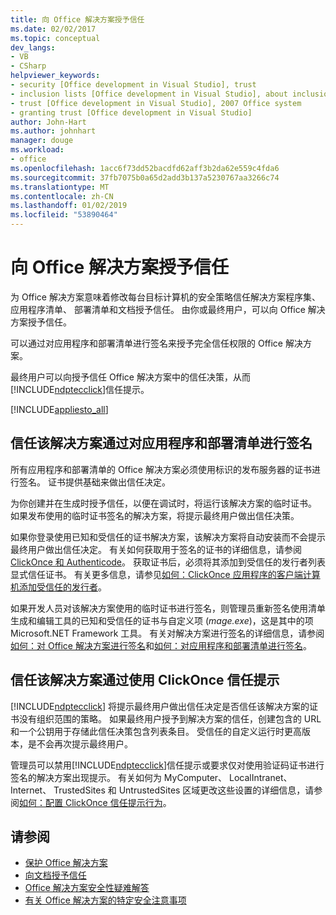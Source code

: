 ```yaml
---
title: 向 Office 解决方案授予信任
ms.date: 02/02/2017
ms.topic: conceptual
dev_langs:
- VB
- CSharp
helpviewer_keywords:
- security [Office development in Visual Studio], trust
- inclusion lists [Office development in Visual Studio], about inclusion lists
- trust [Office development in Visual Studio], 2007 Office system
- granting trust [Office development in Visual Studio]
author: John-Hart
ms.author: johnhart
manager: douge
ms.workload:
- office
ms.openlocfilehash: 1acc6f73dd52bacdfd62aff3b2da62e559c4fda6
ms.sourcegitcommit: 37fb7075b0a65d2add3b137a5230767aa3266c74
ms.translationtype: MT
ms.contentlocale: zh-CN
ms.lasthandoff: 01/02/2019
ms.locfileid: "53890464"
---
```

# <a name="grant-trust-to-office-solutions"></a>向 Office 解决方案授予信任
  为 Office 解决方案意味着修改每台目标计算机的安全策略信任解决方案程序集、 应用程序清单、 部署清单和文档授予信任。 由你或最终用户，可以向 Office 解决方案授予信任。

 可以通过对应用程序和部署清单进行签名来授予完全信任权限的 Office 解决方案。

 最终用户可以向授予信任 Office 解决方案中的信任决策，从而[!INCLUDE[ndptecclick](../vsto/includes/ndptecclick-md.md)]信任提示。

 [!INCLUDE[appliesto_all](../vsto/includes/appliesto-all-md.md)]

##  <a name="Signing"></a> 信任该解决方案通过对应用程序和部署清单进行签名
 所有应用程序和部署清单的 Office 解决方案必须使用标识的发布服务器的证书进行签名。 证书提供基础来做出信任决定。

 为你创建并在生成时授予信任，以便在调试时，将运行该解决方案的临时证书。 如果发布使用的临时证书签名的解决方案，将提示最终用户做出信任决策。

 如果你登录使用已知和受信任的证书解决方案，该解决方案将自动安装而不会提示最终用户做出信任决定。 有关如何获取用于签名的证书的详细信息，请参阅[ClickOnce 和 Authenticode](../deployment/clickonce-and-authenticode.md)。 获取证书后，必须将其添加到受信任的发行者列表显式信任证书。 有关更多信息，请参见[如何：ClickOnce 应用程序的客户端计算机添加受信任的发行者](../deployment/how-to-add-a-trusted-publisher-to-a-client-computer-for-clickonce-applications.md)。

 如果开发人员对该解决方案使用的临时证书进行签名，则管理员重新签名使用清单生成和编辑工具的已知和受信任的证书与自定义项 (*mage.exe*)，这是其中的项Microsoft.NET Framework 工具。 有关对解决方案进行签名的详细信息，请参阅[如何：对 Office 解决方案进行签名](../vsto/how-to-sign-office-solutions.md)和[如何：对应用程序和部署清单进行签名](../ide/how-to-sign-application-and-deployment-manifests.md)。

##  <a name="TrustPrompt"></a>信任该解决方案通过使用 ClickOnce 信任提示
 [!INCLUDE[ndptecclick](../vsto/includes/ndptecclick-md.md)] 将提示最终用户做出信任决定是否信任该解决方案的证书没有组织范围的策略。 如果最终用户授予到解决方案的信任，创建包含的 URL 和一个公钥用于存储此信任决策包含列表条目。 受信任的自定义运行时更高版本，是不会再次提示最终用户。

 管理员可以禁用[!INCLUDE[ndptecclick](../vsto/includes/ndptecclick-md.md)]信任提示或要求仅对使用验证码证书进行签名的解决方案出现提示。 有关如何为 MyComputer、 LocalIntranet、 Internet、 TrustedSites 和 UntrustedSites 区域更改这些设置的详细信息，请参阅[如何：配置 ClickOnce 信任提示行为](../deployment/how-to-configure-the-clickonce-trust-prompt-behavior.md)。

## <a name="see-also"></a>请参阅

- [保护 Office 解决方案](../vsto/securing-office-solutions.md)
- [向文档授予信任](../vsto/granting-trust-to-documents.md)
- [Office 解决方案安全性疑难解答](../vsto/troubleshooting-office-solution-security.md)
- [有关 Office 解决方案的特定安全注意事项](../vsto/specific-security-considerations-for-office-solutions.md)